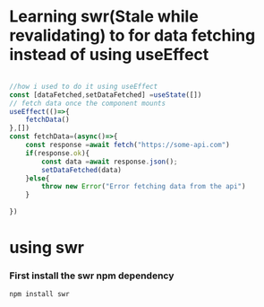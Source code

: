 # Learning swr(Stale while revalidating) to for data fetching instead of using useEffect


```javascript

//how i used to do it using useEffect
const [dataFetched,setDataFetched] =useState([])
// fetch data once the component mounts
useEffect(()=>{
    fetchData()
},[])
const fetchData=(async()=>{
    const response =await fetch("https://some-api.com")
    if(response.ok){
        const data =await response.json();
        setDataFetched(data)
    }else{
        throw new Error("Error fetching data from the api")
    }
    
})
```
# using swr
### First install the swr npm dependency
```shell
npm install swr
```
